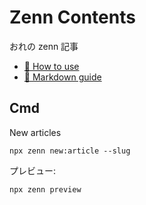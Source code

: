 # Zenn Contents

おれの zenn 記事

* [📘 How to use](https://zenn.dev/zenn/articles/zenn-cli-guide)
* [📘 Markdown guide](https://zenn.dev/zenn/articles/markdown-guide)

## Cmd

New articles
```shell
npx zenn new:article --slug
```

プレビュー:
```shell
npx zenn preview
```
